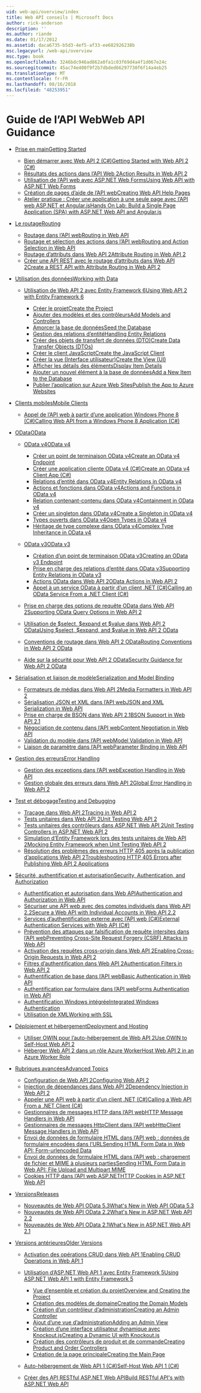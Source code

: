 ```yaml
---
uid: web-api/overview/index
title: Web API conseils | Microsoft Docs
author: rick-anderson
description: ''
ms.author: riande
ms.date: 01/17/2012
ms.assetid: daca6735-b5d3-4ef5-af33-ee682926238b
msc.legacyurl: /web-api/overview
msc.type: book
ms.openlocfilehash: 3246bdc946ad862a0fa1c03f69d4a4f1d067e24c
ms.sourcegitcommit: 45ac74e400f9f2b7dbded66297730f6f14a4eb25
ms.translationtype: MT
ms.contentlocale: fr-FR
ms.lasthandoff: 08/16/2018
ms.locfileid: "48253951"
---
```

<a name="web-api-guidance"></a><span data-ttu-id="a06e3-102">Guide de l’API Web</span><span class="sxs-lookup"><span data-stu-id="a06e3-102">Web API Guidance</span></span>
====================
- [<span data-ttu-id="a06e3-103">Prise en main</span><span class="sxs-lookup"><span data-stu-id="a06e3-103">Getting Started</span></span>](getting-started-with-aspnet-web-api/index.md)

    - [<span data-ttu-id="a06e3-104">Bien démarrer avec Web API 2 (C#)</span><span class="sxs-lookup"><span data-stu-id="a06e3-104">Getting Started with Web API 2 (C#)</span></span>](getting-started-with-aspnet-web-api/tutorial-your-first-web-api.md)
    - [<span data-ttu-id="a06e3-105">Résultats des actions dans l’API Web 2</span><span class="sxs-lookup"><span data-stu-id="a06e3-105">Action Results in Web API 2</span></span>](getting-started-with-aspnet-web-api/action-results.md)
    - [<span data-ttu-id="a06e3-106">Utilisation de l’API web avec ASP.NET Web Forms</span><span class="sxs-lookup"><span data-stu-id="a06e3-106">Using Web API with ASP.NET Web Forms</span></span>](getting-started-with-aspnet-web-api/using-web-api-with-aspnet-web-forms.md)
    - [<span data-ttu-id="a06e3-107">Création de pages d’aide de l’API web</span><span class="sxs-lookup"><span data-stu-id="a06e3-107">Creating Web API Help Pages</span></span>](getting-started-with-aspnet-web-api/creating-api-help-pages.md)
    - [<span data-ttu-id="a06e3-108">Atelier pratique : Créer une application à une seule page avec l’API web ASP.NET et Angular.js</span><span class="sxs-lookup"><span data-stu-id="a06e3-108">Hands On Lab: Build a Single Page Application (SPA) with ASP.NET Web API and Angular.js</span></span>](getting-started-with-aspnet-web-api/build-a-single-page-application-spa-with-aspnet-web-api-and-angularjs.md)
- [<span data-ttu-id="a06e3-109">Le routage</span><span class="sxs-lookup"><span data-stu-id="a06e3-109">Routing</span></span>](web-api-routing-and-actions/index.md)

    - [<span data-ttu-id="a06e3-110">Routage dans l’API web</span><span class="sxs-lookup"><span data-stu-id="a06e3-110">Routing in Web API</span></span>](web-api-routing-and-actions/routing-in-aspnet-web-api.md)
    - [<span data-ttu-id="a06e3-111">Routage et sélection des actions dans l’API web</span><span class="sxs-lookup"><span data-stu-id="a06e3-111">Routing and Action Selection in Web API</span></span>](web-api-routing-and-actions/routing-and-action-selection.md)
    - [<span data-ttu-id="a06e3-112">Routage d’attributs dans Web API 2</span><span class="sxs-lookup"><span data-stu-id="a06e3-112">Attribute Routing in Web API 2</span></span>](web-api-routing-and-actions/attribute-routing-in-web-api-2.md)
    - [<span data-ttu-id="a06e3-113">Créer une API REST avec le routage d’attributs dans Web API 2</span><span class="sxs-lookup"><span data-stu-id="a06e3-113">Create a REST API with Attribute Routing in Web API 2</span></span>](web-api-routing-and-actions/create-a-rest-api-with-attribute-routing.md)
- [<span data-ttu-id="a06e3-114">Utilisation des données</span><span class="sxs-lookup"><span data-stu-id="a06e3-114">Working with Data</span></span>](data/index.md)

    - [<span data-ttu-id="a06e3-115">Utilisation de Web API 2 avec Entity Framework 6</span><span class="sxs-lookup"><span data-stu-id="a06e3-115">Using Web API 2 with Entity Framework 6</span></span>](data/using-web-api-with-entity-framework/index.md)

        - [<span data-ttu-id="a06e3-116">Créer le projet</span><span class="sxs-lookup"><span data-stu-id="a06e3-116">Create the Project</span></span>](data/using-web-api-with-entity-framework/part-1.md)
        - [<span data-ttu-id="a06e3-117">Ajouter des modèles et des contrôleurs</span><span class="sxs-lookup"><span data-stu-id="a06e3-117">Add Models and Controllers</span></span>](data/using-web-api-with-entity-framework/part-2.md)
        - [<span data-ttu-id="a06e3-118">Amorcer la base de données</span><span class="sxs-lookup"><span data-stu-id="a06e3-118">Seed the Database</span></span>](data/using-web-api-with-entity-framework/part-3.md)
        - [<span data-ttu-id="a06e3-119">Gestion des relations d’entité</span><span class="sxs-lookup"><span data-stu-id="a06e3-119">Handling Entity Relations</span></span>](data/using-web-api-with-entity-framework/part-4.md)
        - [<span data-ttu-id="a06e3-120">Créer des objets de transfert de données (DTO)</span><span class="sxs-lookup"><span data-stu-id="a06e3-120">Create Data Transfer Objects (DTOs)</span></span>](data/using-web-api-with-entity-framework/part-5.md)
        - [<span data-ttu-id="a06e3-121">Créer le client JavaScript</span><span class="sxs-lookup"><span data-stu-id="a06e3-121">Create the JavaScript Client</span></span>](data/using-web-api-with-entity-framework/part-6.md)
        - [<span data-ttu-id="a06e3-122">Créer la vue (Interface utilisateur)</span><span class="sxs-lookup"><span data-stu-id="a06e3-122">Create the View (UI)</span></span>](data/using-web-api-with-entity-framework/part-7.md)
        - [<span data-ttu-id="a06e3-123">Afficher les détails des éléments</span><span class="sxs-lookup"><span data-stu-id="a06e3-123">Display Item Details</span></span>](data/using-web-api-with-entity-framework/part-8.md)
        - [<span data-ttu-id="a06e3-124">Ajouter un nouvel élément à la base de données</span><span class="sxs-lookup"><span data-stu-id="a06e3-124">Add a New Item to the Database</span></span>](data/using-web-api-with-entity-framework/part-9.md)
        - [<span data-ttu-id="a06e3-125">Publier l’application sur Azure Web Sites</span><span class="sxs-lookup"><span data-stu-id="a06e3-125">Publish the App to Azure Websites</span></span>](data/using-web-api-with-entity-framework/part-10.md)
- [<span data-ttu-id="a06e3-126">Clients mobiles</span><span class="sxs-lookup"><span data-stu-id="a06e3-126">Mobile Clients</span></span>](mobile-clients/index.md)

    - [<span data-ttu-id="a06e3-127">Appel de l’API web à partir d’une application Windows Phone 8 (C#)</span><span class="sxs-lookup"><span data-stu-id="a06e3-127">Calling Web API from a Windows Phone 8 Application (C#)</span></span>](mobile-clients/calling-web-api-from-a-windows-phone-8-application.md)
- [<span data-ttu-id="a06e3-128">OData</span><span class="sxs-lookup"><span data-stu-id="a06e3-128">OData</span></span>](odata-support-in-aspnet-web-api/index.md)

    - [<span data-ttu-id="a06e3-129">OData v4</span><span class="sxs-lookup"><span data-stu-id="a06e3-129">OData v4</span></span>](odata-support-in-aspnet-web-api/odata-v4/index.md)

        - [<span data-ttu-id="a06e3-130">Créer un point de terminaison OData v4</span><span class="sxs-lookup"><span data-stu-id="a06e3-130">Create an OData v4 Endpoint</span></span>](odata-support-in-aspnet-web-api/odata-v4/create-an-odata-v4-endpoint.md)
        - [<span data-ttu-id="a06e3-131">Créer une application cliente OData v4 (C#)</span><span class="sxs-lookup"><span data-stu-id="a06e3-131">Create an OData v4 Client App (C#)</span></span>](odata-support-in-aspnet-web-api/odata-v4/create-an-odata-v4-client-app.md)
        - [<span data-ttu-id="a06e3-132">Relations d’entité dans OData v4</span><span class="sxs-lookup"><span data-stu-id="a06e3-132">Entity Relations in OData v4</span></span>](odata-support-in-aspnet-web-api/odata-v4/entity-relations-in-odata-v4.md)
        - [<span data-ttu-id="a06e3-133">Actions et fonctions dans OData v4</span><span class="sxs-lookup"><span data-stu-id="a06e3-133">Actions and Functions in OData v4</span></span>](odata-support-in-aspnet-web-api/odata-v4/odata-actions-and-functions.md)
        - [<span data-ttu-id="a06e3-134">Relation contenant-contenu dans OData v4</span><span class="sxs-lookup"><span data-stu-id="a06e3-134">Containment in OData v4</span></span>](odata-support-in-aspnet-web-api/odata-v4/odata-containment-in-web-api-22.md)
        - [<span data-ttu-id="a06e3-135">Créer un singleton dans OData v4</span><span class="sxs-lookup"><span data-stu-id="a06e3-135">Create a Singleton in OData v4</span></span>](odata-support-in-aspnet-web-api/odata-v4/using-a-singleton-in-an-odata-endpoint-in-web-api-22.md)
        - [<span data-ttu-id="a06e3-136">Types ouverts dans OData v4</span><span class="sxs-lookup"><span data-stu-id="a06e3-136">Open Types in OData v4</span></span>](odata-support-in-aspnet-web-api/odata-v4/use-open-types-in-odata-v4.md)
        - [<span data-ttu-id="a06e3-137">Héritage de type complexe dans OData v4</span><span class="sxs-lookup"><span data-stu-id="a06e3-137">Complex Type Inheritance in OData v4</span></span>](odata-support-in-aspnet-web-api/odata-v4/complex-type-inheritance-in-odata-v4.md)
    - [<span data-ttu-id="a06e3-138">OData v3</span><span class="sxs-lookup"><span data-stu-id="a06e3-138">OData v3</span></span>](odata-support-in-aspnet-web-api/odata-v3/index.md)

        - [<span data-ttu-id="a06e3-139">Création d’un point de terminaison OData v3</span><span class="sxs-lookup"><span data-stu-id="a06e3-139">Creating an OData v3 Endpoint</span></span>](odata-support-in-aspnet-web-api/odata-v3/creating-an-odata-endpoint.md)
        - [<span data-ttu-id="a06e3-140">Prise en charge des relations d’entité dans OData v3</span><span class="sxs-lookup"><span data-stu-id="a06e3-140">Supporting Entity Relations in OData v3</span></span>](odata-support-in-aspnet-web-api/odata-v3/working-with-entity-relations.md)
        - [<span data-ttu-id="a06e3-141">Actions OData dans Web API 2</span><span class="sxs-lookup"><span data-stu-id="a06e3-141">OData Actions in Web API 2</span></span>](odata-support-in-aspnet-web-api/odata-v3/odata-actions.md)
        - [<span data-ttu-id="a06e3-142">Appel à un service OData à partir d’un client .NET (C#)</span><span class="sxs-lookup"><span data-stu-id="a06e3-142">Calling an OData Service From a .NET Client (C#)</span></span>](odata-support-in-aspnet-web-api/odata-v3/calling-an-odata-service-from-a-net-client.md)
    - [<span data-ttu-id="a06e3-143">Prise en charge des options de requête OData dans Web API 2</span><span class="sxs-lookup"><span data-stu-id="a06e3-143">Supporting OData Query Options in Web API 2</span></span>](odata-support-in-aspnet-web-api/supporting-odata-query-options.md)
    - [<span data-ttu-id="a06e3-144">Utilisation de $select, $expand et $value dans Web API 2 OData</span><span class="sxs-lookup"><span data-stu-id="a06e3-144">Using $select, $expand, and $value in Web API 2 OData</span></span>](odata-support-in-aspnet-web-api/using-select-expand-and-value.md)
    - [<span data-ttu-id="a06e3-145">Conventions de routage dans Web API 2 OData</span><span class="sxs-lookup"><span data-stu-id="a06e3-145">Routing Conventions in Web API 2 OData</span></span>](odata-support-in-aspnet-web-api/odata-routing-conventions.md)
    - [<span data-ttu-id="a06e3-146">Aide sur la sécurité pour Web API 2 OData</span><span class="sxs-lookup"><span data-stu-id="a06e3-146">Security Guidance for Web API 2 OData</span></span>](odata-support-in-aspnet-web-api/odata-security-guidance.md)
- [<span data-ttu-id="a06e3-147">Sérialisation et liaison de modèle</span><span class="sxs-lookup"><span data-stu-id="a06e3-147">Serialization and Model Binding</span></span>](formats-and-model-binding/index.md)

    - [<span data-ttu-id="a06e3-148">Formateurs de médias dans Web API 2</span><span class="sxs-lookup"><span data-stu-id="a06e3-148">Media Formatters in Web API 2</span></span>](formats-and-model-binding/media-formatters.md)
    - [<span data-ttu-id="a06e3-149">Sérialisation JSON et XML dans l’API web</span><span class="sxs-lookup"><span data-stu-id="a06e3-149">JSON and XML Serialization in Web API</span></span>](formats-and-model-binding/json-and-xml-serialization.md)
    - [<span data-ttu-id="a06e3-150">Prise en charge de BSON dans Web API 2.1</span><span class="sxs-lookup"><span data-stu-id="a06e3-150">BSON Support in Web API 2.1</span></span>](formats-and-model-binding/bson-support-in-web-api-21.md)
    - [<span data-ttu-id="a06e3-151">Négociation de contenu dans l’API web</span><span class="sxs-lookup"><span data-stu-id="a06e3-151">Content Negotiation in Web API</span></span>](formats-and-model-binding/content-negotiation.md)
    - [<span data-ttu-id="a06e3-152">Validation du modèle dans l’API web</span><span class="sxs-lookup"><span data-stu-id="a06e3-152">Model Validation in Web API</span></span>](formats-and-model-binding/model-validation-in-aspnet-web-api.md)
    - [<span data-ttu-id="a06e3-153">Liaison de paramètre dans l’API web</span><span class="sxs-lookup"><span data-stu-id="a06e3-153">Parameter Binding in Web API</span></span>](formats-and-model-binding/parameter-binding-in-aspnet-web-api.md)
- [<span data-ttu-id="a06e3-154">Gestion des erreurs</span><span class="sxs-lookup"><span data-stu-id="a06e3-154">Error Handling</span></span>](error-handling/index.md)

    - [<span data-ttu-id="a06e3-155">Gestion des exceptions dans l’API web</span><span class="sxs-lookup"><span data-stu-id="a06e3-155">Exception Handling in Web API</span></span>](error-handling/exception-handling.md)
    - [<span data-ttu-id="a06e3-156">Gestion globale des erreurs dans Web API 2</span><span class="sxs-lookup"><span data-stu-id="a06e3-156">Global Error Handling in Web API 2</span></span>](error-handling/web-api-global-error-handling.md)
- [<span data-ttu-id="a06e3-157">Test et débogage</span><span class="sxs-lookup"><span data-stu-id="a06e3-157">Testing and Debugging</span></span>](testing-and-debugging/index.md)

    - [<span data-ttu-id="a06e3-158">Traçage dans Web API 2</span><span class="sxs-lookup"><span data-stu-id="a06e3-158">Tracing in Web API 2</span></span>](testing-and-debugging/tracing-in-aspnet-web-api.md)
    - [<span data-ttu-id="a06e3-159">Tests unitaires dans Web API 2</span><span class="sxs-lookup"><span data-stu-id="a06e3-159">Unit Testing Web API 2</span></span>](testing-and-debugging/unit-testing-with-aspnet-web-api.md)
    - [<span data-ttu-id="a06e3-160">Tests unitaires des contrôleurs dans ASP.NET Web API 2</span><span class="sxs-lookup"><span data-stu-id="a06e3-160">Unit Testing Controllers in ASP.NET Web API 2</span></span>](testing-and-debugging/unit-testing-controllers-in-web-api.md)
    - [<span data-ttu-id="a06e3-161">Simulation d’Entity Framework lors des tests unitaires de Web API 2</span><span class="sxs-lookup"><span data-stu-id="a06e3-161">Mocking Entity Framework when Unit Testing Web API 2</span></span>](testing-and-debugging/mocking-entity-framework-when-unit-testing-aspnet-web-api-2.md)
    - [<span data-ttu-id="a06e3-162">Résolution des problèmes des erreurs HTTP 405 après la publication d’applications Web API 2</span><span class="sxs-lookup"><span data-stu-id="a06e3-162">Troubleshooting HTTP 405 Errors after Publishing Web API 2 Applications</span></span>](testing-and-debugging/troubleshooting-http-405-errors-after-publishing-web-api-applications.md)
- [<span data-ttu-id="a06e3-163">Sécurité, authentification et autorisation</span><span class="sxs-lookup"><span data-stu-id="a06e3-163">Security, Authentication, and Authorization</span></span>](security/index.md)

    - [<span data-ttu-id="a06e3-164">Authentification et autorisation dans Web API</span><span class="sxs-lookup"><span data-stu-id="a06e3-164">Authentication and Authorization in Web API</span></span>](security/authentication-and-authorization-in-aspnet-web-api.md)
    - [<span data-ttu-id="a06e3-165">Sécuriser une API web avec des comptes individuels dans Web API 2.2</span><span class="sxs-lookup"><span data-stu-id="a06e3-165">Secure a Web API with Individual Accounts in Web API 2.2</span></span>](security/individual-accounts-in-web-api.md)
    - [<span data-ttu-id="a06e3-166">Services d’authentification externe avec l’API web (C#)</span><span class="sxs-lookup"><span data-stu-id="a06e3-166">External Authentication Services with Web API (C#)</span></span>](security/external-authentication-services.md)
    - [<span data-ttu-id="a06e3-167">Prévention des attaques par falsification de requête intersites dans l’API web</span><span class="sxs-lookup"><span data-stu-id="a06e3-167">Preventing Cross-Site Request Forgery (CSRF) Attacks in Web API</span></span>](security/preventing-cross-site-request-forgery-csrf-attacks.md)
    - [<span data-ttu-id="a06e3-168">Activation des requêtes cross-origin dans Web API 2</span><span class="sxs-lookup"><span data-stu-id="a06e3-168">Enabling Cross-Origin Requests in Web API 2</span></span>](security/enabling-cross-origin-requests-in-web-api.md)
    - [<span data-ttu-id="a06e3-169">Filtres d’authentification dans Web API 2</span><span class="sxs-lookup"><span data-stu-id="a06e3-169">Authentication Filters in Web API 2</span></span>](security/authentication-filters.md)
    - [<span data-ttu-id="a06e3-170">Authentification de base dans l’API web</span><span class="sxs-lookup"><span data-stu-id="a06e3-170">Basic Authentication in Web API</span></span>](security/basic-authentication.md)
    - [<span data-ttu-id="a06e3-171">Authentification par formulaire dans l’API web</span><span class="sxs-lookup"><span data-stu-id="a06e3-171">Forms Authentication in Web API</span></span>](security/forms-authentication.md)
    - [<span data-ttu-id="a06e3-172">Authentification Windows intégrée</span><span class="sxs-lookup"><span data-stu-id="a06e3-172">Integrated Windows Authentication</span></span>](security/integrated-windows-authentication.md)
    - [<span data-ttu-id="a06e3-173">Utilisation de XML</span><span class="sxs-lookup"><span data-stu-id="a06e3-173">Working with SSL</span></span>](security/working-with-ssl-in-web-api.md)
- [<span data-ttu-id="a06e3-174">Déploiement et hébergement</span><span class="sxs-lookup"><span data-stu-id="a06e3-174">Deployment and Hosting</span></span>](hosting-aspnet-web-api/index.md)

    - [<span data-ttu-id="a06e3-175">Utiliser OWIN pour l’auto-hébergement de Web API 2</span><span class="sxs-lookup"><span data-stu-id="a06e3-175">Use OWIN to Self-Host Web API 2</span></span>](hosting-aspnet-web-api/use-owin-to-self-host-web-api.md)
    - [<span data-ttu-id="a06e3-176">Héberger Web API 2 dans un rôle Azure Worker</span><span class="sxs-lookup"><span data-stu-id="a06e3-176">Host Web API 2 in an Azure Worker Role</span></span>](hosting-aspnet-web-api/host-aspnet-web-api-in-an-azure-worker-role.md)
- [<span data-ttu-id="a06e3-177">Rubriques avancées</span><span class="sxs-lookup"><span data-stu-id="a06e3-177">Advanced Topics</span></span>](advanced/index.md)

    - [<span data-ttu-id="a06e3-178">Configuration de Web API 2</span><span class="sxs-lookup"><span data-stu-id="a06e3-178">Configuring Web API 2</span></span>](advanced/configuring-aspnet-web-api.md)
    - [<span data-ttu-id="a06e3-179">Injection de dépendances dans Web API 2</span><span class="sxs-lookup"><span data-stu-id="a06e3-179">Dependency Injection in Web API 2</span></span>](advanced/dependency-injection.md)
    - [<span data-ttu-id="a06e3-180">Appeler une API web à partir d’un client .NET (C#)</span><span class="sxs-lookup"><span data-stu-id="a06e3-180">Calling a Web API From a .NET Client (C#)</span></span>](advanced/calling-a-web-api-from-a-net-client.md)
    - [<span data-ttu-id="a06e3-181">Gestionnaires de messages HTTP dans l’API web</span><span class="sxs-lookup"><span data-stu-id="a06e3-181">HTTP Message Handlers in Web API</span></span>](advanced/http-message-handlers.md)
    - [<span data-ttu-id="a06e3-182">Gestionnaires de messages HttpClient dans l’API web</span><span class="sxs-lookup"><span data-stu-id="a06e3-182">HttpClient Message Handlers in Web API</span></span>](advanced/httpclient-message-handlers.md)
    - [<span data-ttu-id="a06e3-183">Envoi de données de formulaire HTML dans l’API web : données de formulaire encodées dans l’URL</span><span class="sxs-lookup"><span data-stu-id="a06e3-183">Sending HTML Form Data in Web API: Form-urlencoded Data</span></span>](advanced/sending-html-form-data-part-1.md)
    - [<span data-ttu-id="a06e3-184">Envoi de données de formulaire HTML dans l’API web : chargement de fichier et MIME à plusieurs parties</span><span class="sxs-lookup"><span data-stu-id="a06e3-184">Sending HTML Form Data in Web API: File Upload and Multipart MIME</span></span>](advanced/sending-html-form-data-part-2.md)
    - [<span data-ttu-id="a06e3-185">Cookies HTTP dans l’API web ASP.NET</span><span class="sxs-lookup"><span data-stu-id="a06e3-185">HTTP Cookies in ASP.NET Web API</span></span>](advanced/http-cookies.md)
- [<span data-ttu-id="a06e3-186">Versions</span><span class="sxs-lookup"><span data-stu-id="a06e3-186">Releases</span></span>](releases/index.md)

    - [<span data-ttu-id="a06e3-187">Nouveautés de Web API OData 5.3</span><span class="sxs-lookup"><span data-stu-id="a06e3-187">What's New in Web API OData 5.3</span></span>](releases/whats-new-in-aspnet-web-api-odata-53.md)
    - [<span data-ttu-id="a06e3-188">Nouveautés de Web API OData 2.2</span><span class="sxs-lookup"><span data-stu-id="a06e3-188">What's New in ASP.NET Web API 2.2</span></span>](releases/whats-new-in-aspnet-web-api-22.md)
    - [<span data-ttu-id="a06e3-189">Nouveautés de Web API OData 2.1</span><span class="sxs-lookup"><span data-stu-id="a06e3-189">What's New in ASP.NET Web API 2.1</span></span>](releases/whats-new-in-aspnet-web-api-21.md)
- [<span data-ttu-id="a06e3-190">Versions antérieures</span><span class="sxs-lookup"><span data-stu-id="a06e3-190">Older Versions</span></span>](older-versions/index.md)

    - [<span data-ttu-id="a06e3-191">Activation des opérations CRUD dans Web API 1</span><span class="sxs-lookup"><span data-stu-id="a06e3-191">Enabling CRUD Operations in Web API 1</span></span>](older-versions/creating-a-web-api-that-supports-crud-operations.md)
    - [<span data-ttu-id="a06e3-192">Utilisation d’ASP.NET Web API 1 avec Entity Framework 5</span><span class="sxs-lookup"><span data-stu-id="a06e3-192">Using ASP.NET Web API 1 with Entity Framework 5</span></span>](older-versions/using-web-api-1-with-entity-framework-5/index.md)

        - [<span data-ttu-id="a06e3-193">Vue d’ensemble et création du projet</span><span class="sxs-lookup"><span data-stu-id="a06e3-193">Overview and Creating the Project</span></span>](older-versions/using-web-api-1-with-entity-framework-5/using-web-api-with-entity-framework-part-1.md)
        - [<span data-ttu-id="a06e3-194">Création des modèles de domaine</span><span class="sxs-lookup"><span data-stu-id="a06e3-194">Creating the Domain Models</span></span>](older-versions/using-web-api-1-with-entity-framework-5/using-web-api-with-entity-framework-part-2.md)
        - [<span data-ttu-id="a06e3-195">Création d’un contrôleur d’administration</span><span class="sxs-lookup"><span data-stu-id="a06e3-195">Creating an Admin Controller</span></span>](older-versions/using-web-api-1-with-entity-framework-5/using-web-api-with-entity-framework-part-3.md)
        - [<span data-ttu-id="a06e3-196">Ajout d’une vue d’administration</span><span class="sxs-lookup"><span data-stu-id="a06e3-196">Adding an Admin View</span></span>](older-versions/using-web-api-1-with-entity-framework-5/using-web-api-with-entity-framework-part-4.md)
        - [<span data-ttu-id="a06e3-197">Création d’une interface utilisateur dynamique avec Knockout.js</span><span class="sxs-lookup"><span data-stu-id="a06e3-197">Creating a Dynamic UI with Knockout.js</span></span>](older-versions/using-web-api-1-with-entity-framework-5/using-web-api-with-entity-framework-part-5.md)
        - [<span data-ttu-id="a06e3-198">Création des contrôleurs de produit et de commande</span><span class="sxs-lookup"><span data-stu-id="a06e3-198">Creating Product and Order Controllers</span></span>](older-versions/using-web-api-1-with-entity-framework-5/using-web-api-with-entity-framework-part-6.md)
        - [<span data-ttu-id="a06e3-199">Création de la page principale</span><span class="sxs-lookup"><span data-stu-id="a06e3-199">Creating the Main Page</span></span>](older-versions/using-web-api-1-with-entity-framework-5/using-web-api-with-entity-framework-part-7.md)
    - [<span data-ttu-id="a06e3-200">Auto-hébergement de Web API 1 (C#)</span><span class="sxs-lookup"><span data-stu-id="a06e3-200">Self-Host Web API 1 (C#)</span></span>](older-versions/self-host-a-web-api.md)
    - [<span data-ttu-id="a06e3-201">Créer des API RESTful ASP.NET Web API</span><span class="sxs-lookup"><span data-stu-id="a06e3-201">Build RESTful API's with ASP.NET Web API</span></span>](older-versions/build-restful-apis-with-aspnet-web-api.md)

